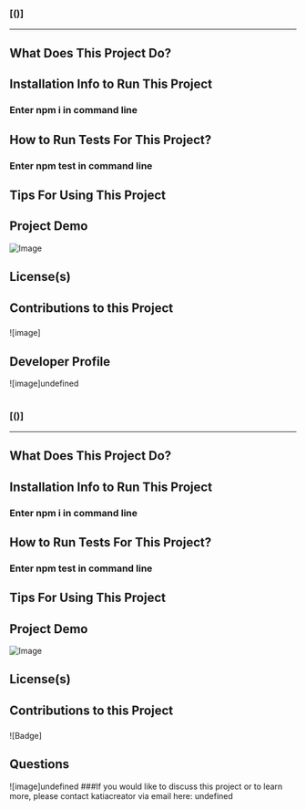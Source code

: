 
# 
### [()]
---
## What Does This Project Do?
### 
## Installation Info to Run This Project
### Enter npm i in command line
## How to Run Tests For This Project?
### Enter npm test in command line
## Tips For Using This Project
### 
## Project Demo
![Image]()
### 
## License(s)
### 
## Contributions to this Project
### 
![image]
## Developer Profile
![image]undefined


# 
### [()]
---
## What Does This Project Do?
### 
## Installation Info to Run This Project
### Enter npm i in command line
## How to Run Tests For This Project?
### Enter npm test in command line
## Tips For Using This Project
### 
## Project Demo
![Image]()
### 
## License(s)
### 
## Contributions to this Project
### 
![Badge]
## Questions
![image]undefined
###If you would like to discuss this project or to learn more, please contact katiacreator via email here: undefined

